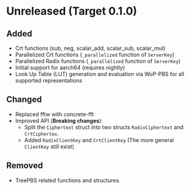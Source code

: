 # Unreleased (Target 0.1.0)

## Added

  - Crt functions (sub, neg, scalar_add, scalar_sub, scalar_mul)
  - Parallelized Crt functions (`_parallelized` function of `ServerKey`)
  - Parallelized Radix functions (`_parallelized` function of `ServerKey`)
  - Initial support for aarch64 (requires nightly)
  - Look Up Table (LUT) generation and evaluation via WoP-PBS for all supported representations

## Changed

  - Replaced fftw with concrete-fft
  - Improved API (**Breaking changes**):
    * Split the `Ciphertext` struct into two structs `RadixCiphertext` and `CrtCiphertex`.
    * Added `RadixClientKey` and `CrtClientKey` (The more general `ClientKey` still exist)
    
## Removed

 - TreePBS related functions and structures.
